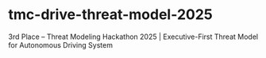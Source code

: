 # tmc-drive-threat-model-2025
3rd Place – Threat Modeling Hackathon 2025 | Executive-First Threat Model for Autonomous Driving System
